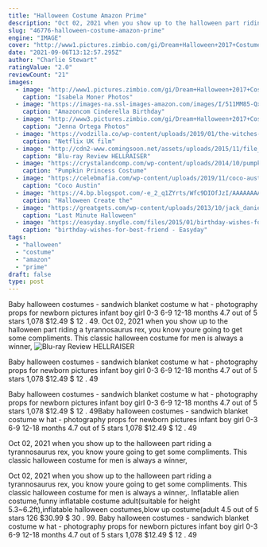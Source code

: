 ```yaml
---
title: "Halloween Costume Amazon Prime"
description: "Oct 02, 2021 when you show up to the halloween part riding a tyrannosaurus rex, you know youre going to get some compliments. This classic halloween costume for men is always a winner,"
slug: "46776-halloween-costume-amazon-prime"
engine: "IMAGE"
cover: "http://www1.pictures.zimbio.com/gi/Dream+Halloween+2017+Costume+Party+Benefitting+NV3TtrDZbOGx.jpg"
date: "2021-09-06T13:12:57.295Z"
author: "Charlie Stewart"
ratingValue: "2.0"
reviewCount: "21"
images:
  - image: "http://www1.pictures.zimbio.com/gi/Dream+Halloween+2017+Costume+Party+Benefitting+NV3TtrDZbOGx.jpg"
    caption: "Isabela Moner Photos"
  - image: "https://images-na.ssl-images-amazon.com/images/I/511MM85-QxL._QL70_ML2_.jpg"
    caption: "Amazoncom Cinderella Birthday"
  - image: "http://www3.pictures.zimbio.com/gi/Dream+Halloween+2017+Costume+Party+Benefitting+S7zDyqBberpx.jpg"
    caption: "Jenna Ortega Photos"
  - image: "https://vodzilla.co/wp-content/uploads/2019/01/the-witches-700x369.jpg"
    caption: "Netflix UK film"
  - image: "http://cdn2-www.comingsoon.net/assets/uploads/2015/11/file_747754_HellBox.jpg"
    caption: "Blu-ray Review HELLRAISER"
  - image: "https://crystalandcomp.com/wp-content/uploads/2014/10/pumpkin-princess-costume.jpg"
    caption: "Pumpkin Princess Costume"
  - image: "https://celebmafia.com/wp-content/uploads/2019/11/coco-austin-heidi-klum-s-20th-annual-halloween-party-in-ny-2.jpg"
    caption: "Coco Austin"
  - image: "https://4.bp.blogspot.com/-e_2_q1ZYrts/Wfc9DIOfJzI/AAAAAAAAGGQ/dd-61551p0oUE6b8dXm-w43VCTtW9c_SACLcBGAs/s1600/Family%2Bhalloween%2Bcostume.JPG"
    caption: "Halloween Create the"
  - image: "https://greatgets.com/wp-content/uploads/2013/10/jack_daniels_coke-550x350.jpg"
    caption: "Last Minute Halloween"
  - image: "https://easyday.snydle.com/files/2015/01/birthday-wishes-for-best-friend.jpg"
    caption: "birthday-wishes-for-best-friend - Easyday"
tags:
  - "halloween"
  - "costume"
  - "amazon"
  - "prime"
draft: false
type: post
---
```


Baby halloween costumes - sandwich blanket costume w hat - photography props for newborn pictures infant boy girl 0-3 6-9 12-18 months 4.7 out of 5 stars 1,078 $12.49 $ 12 . 49. Oct 02, 2021 when you show up to the halloween part riding a tyrannosaurus rex, you know youre going to get some compliments. This classic halloween costume for men is always a winner,
![Blu-ray Review HELLRAISER](http://cdn2-www.comingsoon.net/assets/uploads/2015/11/file_747754_HellBox.jpg "Blu-ray Review HELLRAISER")

Baby halloween costumes - sandwich blanket costume w hat - photography props for newborn pictures infant boy girl 0-3 6-9 12-18 months 4.7 out of 5 stars 1,078 $12.49 $ 12 . 49
<!--inArticleAds-->

<!--galleryOne-->

Baby halloween costumes - sandwich blanket costume w hat - photography props for newborn pictures infant boy girl 0-3 6-9 12-18 months 4.7 out of 5 stars 1,078 $12.49 $ 12 . 49Baby halloween costumes - sandwich blanket costume w hat - photography props for newborn pictures infant boy girl 0-3 6-9 12-18 months 4.7 out of 5 stars 1,078 $12.49 $ 12 . 49
<!--inArticleAds-->

<!--galleryTwo-->

Oct 02, 2021 when you show up to the halloween part riding a tyrannosaurus rex, you know youre going to get some compliments. This classic halloween costume for men is always a winner,
<!--galleryThree-->

Oct 02, 2021 when you show up to the halloween part riding a tyrannosaurus rex, you know youre going to get some compliments. This classic halloween costume for men is always a winner,. Inflatable alien costume,funny inflatable costume adult(suitable for height 5.3~6.2ft),inflatable halloween costumes,blow up costume(adult 4.5 out of 5 stars 126 $30.99 $ 30 . 99. Baby halloween costumes - sandwich blanket costume w hat - photography props for newborn pictures infant boy girl 0-3 6-9 12-18 months 4.7 out of 5 stars 1,078 $12.49 $ 12 . 49